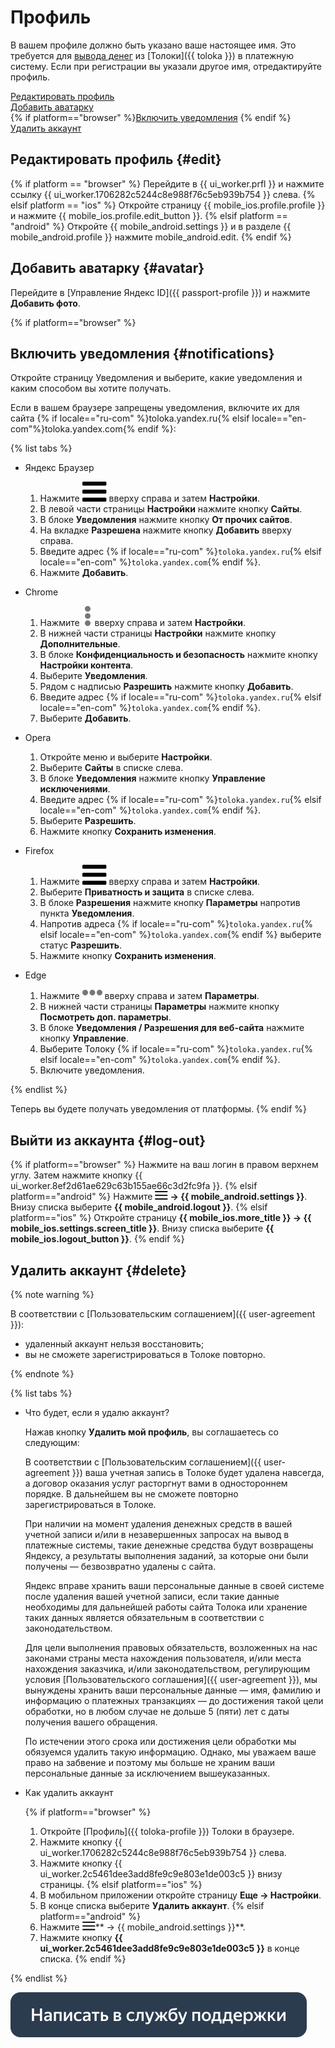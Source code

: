 # Профиль

В вашем профиле должно быть указано ваше настоящее имя. Это требуется для [вывода денег](pay/about.md) из [Толоки]({{ toloka }}) в платежную систему. Если при регистрации вы указали другое имя, отредактируйте профиль.

[Редактировать профиль](#edit)  
[Добавить аватарку](#avatar)  
{% if platform=="browser" %}[Включить уведомления](#notifications)  {% endif %}
[Удалить аккаунт](#delete)

## Редактировать профиль {#edit}

{% if platform == "browser" %} Перейдите в {{ ui_worker.prfl }} и нажмите ссылку {{ ui_worker.1706282c5244c8e988f76c5eb939b754 }} слева.
{% elsif platform == "ios" %} Откройте страницу {{ mobile_ios.profile.profile }} и нажмите {{ mobile_ios.profile.edit_button }}. 
{% elsif platform == "android" %} Откройте {{ mobile_android.settings }} и в разделе {{ mobile_android.profile }} нажмите mobile_android.edit.
{% endif %}

## Добавить аватарку {#avatar}

Перейдите в [Управление Яндекс ID]({{ passport-profile }}) и нажмите **Добавить фото**.

{% if platform=="browser" %}
## Включить уведомления {#notifications}

Откройте страницу Уведомления и выберите, какие уведомления и каким способом вы хотите получать.

Если в вашем браузере запрещены уведомления, включите их для сайта {% if locale=="ru-com" %}toloka.yandex.ru{% elsif locale=="en-com"%}toloka.yandex.com{% endif %}:

{% list tabs %}

- Яндекс Браузер

  1. Нажмите ![](images/menu.svg) вверху справа и затем **Настройки**.
  1. В левой части страницы **Настройки** нажмите кнопку **Сайты**.
  1. В блоке **Уведомления** нажмите кнопку **От прочих сайтов**.
  1. На вкладке **Разрешена** нажмите кнопку **Добавить** вверху справа.
  1. Введите адрес {% if locale=="ru-com" %}`toloka.yandex.ru`{% elsif locale=="en-com" %}`toloka.yandex.com`{% endif %}.
  1. Нажмите **Добавить**.

- Chrome

  1. Нажмите ![](images/dots_vertical.svg) вверху справа и затем **Настройки**.
  1. В нижней части страницы **Настройки** нажмите кнопку **Дополнительные**.
  1. В блоке **Конфиденциальность и безопасность** нажмите кнопку **Настройки контента**.
  1. Выберите **Уведомления**.
  1. Рядом с надписью **Разрешить** нажмите кнопку **Добавить**.
  1. Введите адрес {% if locale=="ru-com" %}`toloka.yandex.ru`{% elsif locale=="en-com" %}`toloka.yandex.com`{% endif %}.
  1. Выберите **Добавить**.

- Opera

  1. Откройте меню и выберите **Настройки**.
  1. Выберите **Сайты** в списке слева.
  1. В блоке **Уведомления** нажмите кнопку **Управление исключениями**.
  1. Введите адрес {% if locale=="ru-com" %}`toloka.yandex.ru`{% elsif locale=="en-com" %}`toloka.yandex.com`{% endif %}.
  1. Выберите **Разрешить**.
  1. Нажмите кнопку **Сохранить изменения**.

- Firefox

  1. Нажмите ![](images/menu.svg) вверху справа и затем **Настройки**.
  1. Выберите **Приватность и защита** в списке слева.
  1. В блоке **Разрешения** нажмите кнопку **Параметры** напротив пункта **Уведомления**.
  1. Напротив адреса {% if locale=="ru-com" %}`toloka.yandex.ru`{% elsif locale=="en-com" %}`toloka.yandex.com`{% endif %} выберите статус **Разрешить**.
  1. Нажмите кнопку **Сохранить изменения**.

- Edge

  1. Нажмите ![](images/dots_horizontal.svg) вверху справа и затем **Параметры**.
  1. В нижней части страницы **Параметры** нажмите кнопку **Посмотреть доп. параметры**.
  1. В блоке **Уведомления / Разрешения для веб-сайта** нажмите кнопку **Управление**.
  1. Выберите Толоку {% if locale=="ru-com" %}`toloka.yandex.ru`{% elsif locale=="en-com" %}`toloka.yandex.com`{% endif %}.
  1. Включите уведомления.

{% endlist %}

Теперь вы будете получать уведомления от платформы.
{% endif %}

## Выйти из аккаунта {#log-out}

{% if platform=="browser" %}
Нажмите на ваш логин в правом верхнем углу. Затем нажмите кнопку {{ ui_worker.8ef2d61ae629c63b155ae66c3d2fc9fa }}.
{% elsif platform=="android" %}
Нажмите **![](images/menu.png) → {{ mobile_android.settings }}**. Внизу списка выберите **{{ mobile_android.logout }}**.
{% elsif platform=="ios" %}
Откройте страницу **{{ mobile_ios.more_title }} → {{ mobile_ios.settings.screen_title }}**. Внизу списка выберите **{{ mobile_ios.logout_button }}**. 
{% endif %}

## Удалить аккаунт {#delete}

{% note warning %}

В соответствии с [Пользовательским соглашением]({{ user-agreement }}):
- удаленный аккаунт нельзя восстановить;
- вы не сможете зарегистрироваться в Толоке повторно.

{% endnote %}

{% list tabs %}

- Что будет, если я удалю аккаунт?

  Нажав кнопку **Удалить мой профиль**, вы соглашаетесь со следующим:

  В соответствии с [Пользовательским соглашением]({{ user-agreement }}) ваша учетная запись в Толоке будет удалена навсегда, а договор оказания услуг расторгнут вами в одностороннем порядке. В дальнейшем вы не сможете повторно зарегистрироваться в Толоке.

  При наличии на момент удаления денежных средств в вашей учетной записи и/или в незавершенных запросах на вывод в платежные системы, такие денежные средства будут возвращены Яндексу, а результаты выполнения заданий, за которые они были получены — безвозвратно удалены с сайта.

  Яндекс вправе хранить ваши персональные данные в своей системе после удаления вашей учетной записи, если такие данные необходимы для дальнейшей работы сайта Толока или хранение таких данных является обязательным в соответствии с законодательством.

  Для цели выполнения правовых обязательств, возложенных на нас законами страны места нахождения пользователя, и/или места нахождения заказчика, и/или законодательством, регулирующим условия [Пользовательского соглашения]({{ user-agreement }}), мы вынуждены хранить ваши персональные данные — имя, фамилию и информацию о платежных транзакциях — до достижения такой цели обработки, но в любом случае не дольше 5 (пяти) лет с даты получения вашего обращения.

  По истечении этого срока или достижения цели обработки мы обязуемся удалить такую информацию. Однако, мы уважаем ваше право на забвение и поэтому мы больше не храним ваши персональные данные за исключением вышеуказанных.

- Как удалить аккаунт

  {% if platform=="browser" %}
  1. Откройте [Профиль]({{ toloka-profile }}) Толоки в браузере.
  1. Нажмите кнопку {{ ui_worker.1706282c5244c8e988f76c5eb939b754 }} слева.
  1. Нажмите кнопку {{ ui_worker.2c5461dee3add8fe9c9e803e1de003c5 }} внизу страницы.
  {% elsif platform=="ios" %}
  1. В мобильном приложении откройте страницу **Еще → Настройки**.
  1. В конце списка выберите **Удалить аккаунт**.
  {% elsif platform=="android" %}
  1. Нажмите ![](images/menu.png)** → {{ mobile_android.settings }}**.
  1. Нажмите кнопку **{{ ui_worker.2c5461dee3add8fe9c9e803e1de003c5 }}** в конце списка.
  {% endif %}

{% endlist %}



[![](images/buttons/contact-support.svg)](troubleshooting/troubleshooting.md#not_working_properly)

